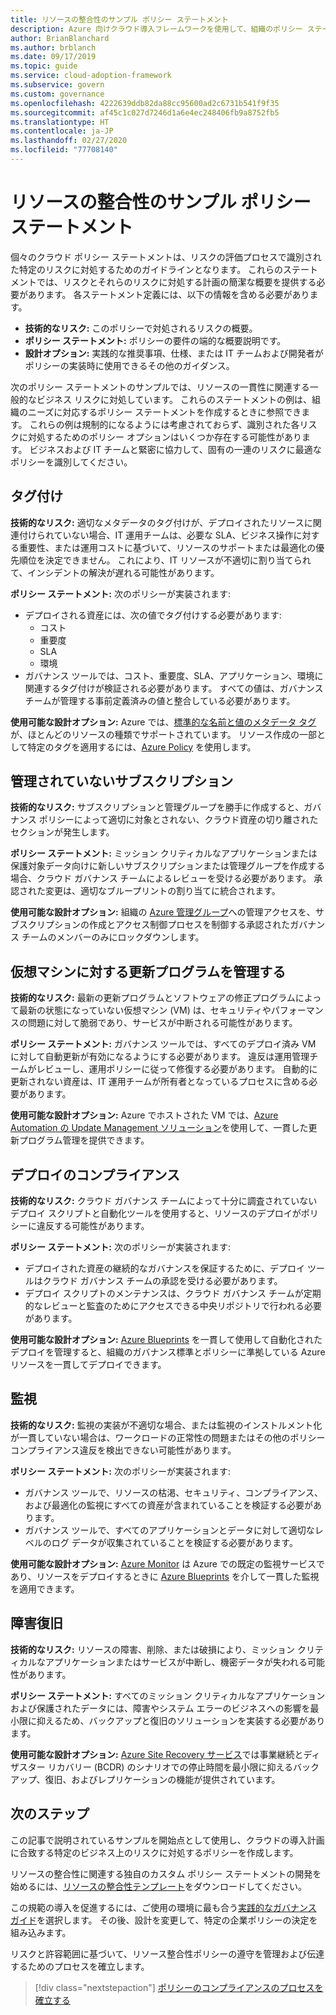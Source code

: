 ```yaml
---
title: リソースの整合性のサンプル ポリシー ステートメント
description: Azure 向けクラウド導入フレームワークを使用して、組織のポリシー ステートメントのドラフト作成に役立つリソース整合性のサンプル ポリシー ステートメントを取得します。
author: BrianBlanchard
ms.author: brblanch
ms.date: 09/17/2019
ms.topic: guide
ms.service: cloud-adoption-framework
ms.subservice: govern
ms.custom: governance
ms.openlocfilehash: 4222639ddb82da88cc95600ad2c6731b541f9f35
ms.sourcegitcommit: af45c1c027d7246d1a6e4ec248406fb9a8752fb5
ms.translationtype: HT
ms.contentlocale: ja-JP
ms.lasthandoff: 02/27/2020
ms.locfileid: "77708140"
---
```

# <a name="resource-consistency-sample-policy-statements"></a>リソースの整合性のサンプル ポリシー ステートメント

個々のクラウド ポリシー ステートメントは、リスクの評価プロセスで識別された特定のリスクに対処するためのガイドラインとなります。 これらのステートメントでは、リスクとそれらのリスクに対処する計画の簡潔な概要を提供する必要があります。 各ステートメント定義には、以下の情報を含める必要があります。

- **技術的なリスク:** このポリシーで対処されるリスクの概要。
- **ポリシー ステートメント:** ポリシーの要件の端的な概要説明です。
- **設計オプション:** 実践的な推奨事項、仕様、または IT チームおよび開発者がポリシーの実装時に使用できるその他のガイダンス。

次のポリシー ステートメントのサンプルでは、リソースの一貫性に関連する一般的なビジネス リスクに対処しています。 これらのステートメントの例は、組織のニーズに対応するポリシー ステートメントを作成するときに参照できます。 これらの例は規制的になるようには考慮されておらず、識別された各リスクに対処するためのポリシー オプションはいくつか存在する可能性があります。 ビジネスおよび IT チームと緊密に協力して、固有の一連のリスクに最適なポリシーを識別してください。

## <a name="tagging"></a>タグ付け

**技術的なリスク:** 適切なメタデータのタグ付けが、デプロイされたリソースに関連付けられていない場合、IT 運用チームは、必要な SLA、ビジネス操作に対する重要性、または運用コストに基づいて、リソースのサポートまたは最適化の優先順位を決定できません。 これにより、IT リソースが不適切に割り当てられて、インシデントの解決が遅れる可能性があります。

**ポリシー ステートメント:** 次のポリシーが実装されます:

- デプロイされる資産には、次の値でタグ付けする必要があります:
  - コスト
  - 重要度
  - SLA
  - 環境
- ガバナンス ツールでは、コスト、重要度、SLA、アプリケーション、環境に関連するタグ付けが検証される必要があります。 すべての値は、ガバナンス チームが管理する事前定義済みの値と整合している必要があります。

**使用可能な設計オプション:** Azure では、[標準的な名前と値のメタデータ タグ](https://docs.microsoft.com/azure/azure-resource-manager/resource-group-using-tags)が、ほとんどのリソースの種類でサポートされています。 リソース作成の一部として特定のタグを適用するには、[Azure Policy](https://docs.microsoft.com/azure/governance/policy/overview) を使用します。

## <a name="ungoverned-subscriptions"></a>管理されていないサブスクリプション

**技術的なリスク:** サブスクリプションと管理グループを勝手に作成すると、ガバナンス ポリシーによって適切に対象とされない、クラウド資産の切り離されたセクションが発生します。

**ポリシー ステートメント:** ミッション クリティカルなアプリケーションまたは保護対象データ向けに新しいサブスクリプションまたは管理グループを作成する場合、クラウド ガバナンス チームによるレビューを受ける必要があります。 承認された変更は、適切なブループリントの割り当てに統合されます。

**使用可能な設計オプション:** 組織の [Azure 管理グループ](https://docs.microsoft.com/azure/governance/management-groups)への管理アクセスを、サブスクリプションの作成とアクセス制御プロセスを制御する承認されたガバナンス チームのメンバーのみにロックダウンします。

## <a name="manage-updates-to-virtual-machines"></a>仮想マシンに対する更新プログラムを管理する

**技術的なリスク:** 最新の更新プログラムとソフトウェアの修正プログラムによって最新の状態になっていない仮想マシン (VM) は、セキュリティやパフォーマンスの問題に対して脆弱であり、サービスが中断される可能性があります。

**ポリシー ステートメント:** ガバナンス ツールでは、すべてのデプロイ済み VM に対して自動更新が有効になるようにする必要があります。 違反は運用管理チームがレビューし、運用ポリシーに従って修復する必要があります。 自動的に更新されない資産は、IT 運用チームが所有者となっているプロセスに含める必要があります。

**使用可能な設計オプション:** Azure でホストされた VM では、[Azure Automation の Update Management ソリューション](https://docs.microsoft.com/azure/automation/automation-update-management)を使用して、一貫した更新プログラム管理を提供できます。

## <a name="deployment-compliance"></a>デプロイのコンプライアンス

**技術的なリスク:** クラウド ガバナンス チームによって十分に調査されていないデプロイ スクリプトと自動化ツールを使用すると、リソースのデプロイがポリシーに違反する可能性があります。

**ポリシー ステートメント:** 次のポリシーが実装されます:

- デプロイされた資産の継続的なガバナンスを保証するために、デプロイ ツールはクラウド ガバナンス チームの承認を受ける必要があります。
- デプロイ スクリプトのメンテナンスは、クラウド ガバナンス チームが定期的なレビューと監査のためにアクセスできる中央リポジトリで行われる必要があります。

**使用可能な設計オプション:** [Azure Blueprints](https://docs.microsoft.com/azure/governance/blueprints) を一貫して使用して自動化されたデプロイを管理すると、組織のガバナンス標準とポリシーに準拠している Azure リソースを一貫してデプロイできます。

## <a name="monitoring"></a>監視

**技術的なリスク:** 監視の実装が不適切な場合、または監視のインストルメント化が一貫していない場合は、ワークロードの正常性の問題またはその他のポリシー コンプライアンス違反を検出できない可能性があります。

**ポリシー ステートメント:** 次のポリシーが実装されます:

- ガバナンス ツールで、リソースの枯渇、セキュリティ、コンプライアンス、および最適化の監視にすべての資産が含まれていることを検証する必要があります。
- ガバナンス ツールで、すべてのアプリケーションとデータに対して適切なレベルのログ データが収集されていることを検証する必要があります。

**使用可能な設計オプション:** [Azure Monitor](https://docs.microsoft.com/azure/azure-monitor/overview) は Azure での既定の監視サービスであり、リソースをデプロイするときに [Azure Blueprints](https://docs.microsoft.com/azure/governance/blueprints) を介して一貫した監視を適用できます。

## <a name="disaster-recovery"></a>障害復旧

**技術的なリスク:** リソースの障害、削除、または破損により、ミッション クリティカルなアプリケーションまたはサービスが中断し、機密データが失われる可能性があります。

**ポリシー ステートメント:** すべてのミッション クリティカルなアプリケーションおよび保護されたデータには、障害やシステム エラーのビジネスへの影響を最小限に抑えるため、バックアップと復旧のソリューションを実装する必要があります。

**使用可能な設計オプション:** [Azure Site Recovery サービス](https://docs.microsoft.com/azure/site-recovery/site-recovery-overview)では事業継続とディザスター リカバリー (BCDR) のシナリオでの停止時間を最小限に抑えるバックアップ、復旧、およびレプリケーションの機能が提供されています。

## <a name="next-steps"></a>次のステップ

この記事で説明されているサンプルを開始点として使用し、クラウドの導入計画に合致する特定のビジネス上のリスクに対処するポリシーを作成します。

リソースの整合性に関連する独自のカスタム ポリシー ステートメントの開発を始めるには、[リソースの整合性テンプレート](./template.md)をダウンロードしてください。

この規範の導入を促進するには、ご使用の環境に最も合う[実践的なガバナンス ガイド](../guides/index.md)を選択します。 その後、設計を変更して、特定の企業ポリシーの決定を組み込みます。

リスクと許容範囲に基づいて、リソース整合性ポリシーの遵守を管理および伝達するためのプロセスを確立します。

> [!div class="nextstepaction"]
> [ポリシーのコンプライアンスのプロセスを確立する](./compliance-processes.md)
